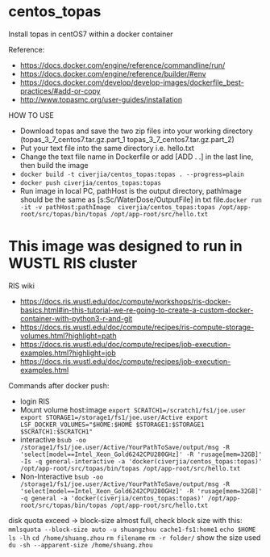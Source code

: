 # centos_topas
Install topas in centOS7 within a docker container

Reference: 
- https://docs.docker.com/engine/reference/commandline/run/
- https://docs.docker.com/engine/reference/builder/#env
- https://docs.docker.com/develop/develop-images/dockerfile_best-practices/#add-or-copy
- http://www.topasmc.org/user-guides/installation

HOW TO USE
- Download topas and save the two zip files into your working directory (topas_3_7_centos7.tar.gz.part_1 topas_3_7_centos7.tar.gz.part_2)
- Put your text file into the same directory i.e. hello.txt
- Change the text file name in Dockerfile or add [ADD . .] in the last line, then build the image
- ```docker build -t civerjia/centos_topas:topas . --progress=plain```
- ```docker push civerjia/centos_topas:topas```
- Run image in local PC, pathHost is the output directory, pathImage should be the same as [s:Sc/WaterDose/OutputFile] in txt file.```docker run -it -v pathHost:pathImage  civerjia/centos_topas:topas /opt/app-root/src/topas/bin/topas /opt/app-root/src/hello.txt```

# This image was designed to run in WUSTL RIS cluster
RIS wiki
- https://docs.ris.wustl.edu/doc/compute/workshops/ris-docker-basics.html#in-this-tutorial-we-re-going-to-create-a-custom-docker-container-with-python3-r-and-git
- https://docs.ris.wustl.edu/doc/compute/recipes/ris-compute-storage-volumes.html?highlight=path
- https://docs.ris.wustl.edu/doc/compute/recipes/job-execution-examples.html?highlight=job
- https://docs.ris.wustl.edu/doc/compute/recipes/job-execution-examples.html

Commands after docker push:
- login RIS
- Mount volume host:image `export SCRATCH1=/scratch1/fs1/joe.user
export STORAGE1=/storage1/fs1/joe.user/Active
export LSF_DOCKER_VOLUMES="$HOME:$HOME $STORAGE1:$STORAGE1 $SCRATCH1:$SCRATCH1"`
- interactive ```bsub -oo /storage1/fs1/joe.user/Active/YourPathToSave/output/msg -R 'select[model==Intel_Xeon_Gold6242CPU280GHz]' -R 'rusage[mem=32GB]' -Is -q general-interactive -a 'docker(civerjia/centos_topas:topas)' /opt/app-root/src/topas/bin/topas /opt/app-root/src/hello.txt```
-  Non-Interactive ```bsub -oo /storage1/fs1/joe.user/Active/YourPathToSave/output/msg -R 'select[model==Intel_Xeon_Gold6242CPU280GHz]' -R 'rusage[mem=32GB]' -q general -a 'docker(civerjia/centos_topas:topas)' /opt/app-root/src/topas/bin/topas /opt/app-root/src/hello.txt```


disk quota exceed -> block-size almost full, check block size with this:
```mmlsquota --block-size auto -u shuangzhou cache1-fs1:home1```
```echo $HOME```
```ls -lh```
```cd /home/shuang.zhou```
```rm filename```
```rm -r folder/```
show the size used
```du -sh --apparent-size /home/shuang.zhou```

